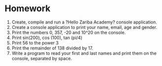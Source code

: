 # Homework
1. Create, compile and run a ?Hello Zariba Academy? console application.
5. Create a console application to print your name, email, age and gender. 
6. Print the numbers 0, 357, -20 and 10^20 on the console.
7. Print sin(200), cos (100), tan (pi/4)
8. Print 56 to the power 3
9. Print the remainder of 138 divided by 17.
10. Write a program to read your first and last names and print them on the console, separated by space.
